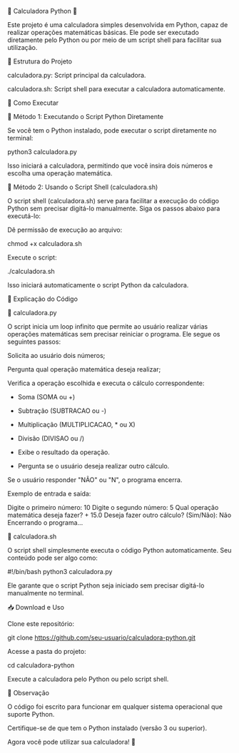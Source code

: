 📌 Calculadora Python 🧮

Este projeto é uma calculadora simples desenvolvida em Python, capaz de realizar operações matemáticas básicas. Ele pode ser executado diretamente pelo Python ou por meio de um script shell para facilitar sua utilização.

📂 Estrutura do Projeto

calculadora.py: Script principal da calculadora.

calculadora.sh: Script shell para executar a calculadora automaticamente.


🚀 Como Executar

🔹 Método 1: Executando o Script Python Diretamente

Se você tem o Python instalado, pode executar o script diretamente no terminal:

python3 calculadora.py

Isso iniciará a calculadora, permitindo que você insira dois números e escolha uma operação matemática.

🔹 Método 2: Usando o Script Shell (calculadora.sh)

O script shell (calculadora.sh) serve para facilitar a execução do código Python sem precisar digitá-lo manualmente. Siga os passos abaixo para executá-lo:

Dê permissão de execução ao arquivo:

chmod +x calculadora.sh

Execute o script:

./calculadora.sh

Isso iniciará automaticamente o script Python da calculadora.

📝 Explicação do Código

🔹 calculadora.py

O script inicia um loop infinito que permite ao usuário realizar várias operações matemáticas sem precisar reiniciar o programa. Ele segue os seguintes passos:

Solicita ao usuário dois números;

Pergunta qual operação matemática deseja realizar;

Verifica a operação escolhida e executa o cálculo correspondente:

- Soma (SOMA ou +)

- Subtração (SUBTRACAO ou -)

- Multiplicação (MULTIPLICACAO, * ou X)

- Divisão (DIVISAO ou /)

- Exibe o resultado da operação.

- Pergunta se o usuário deseja realizar outro cálculo.

Se o usuário responder "NÃO" ou "N", o programa encerra.

Exemplo de entrada e saída:

Digite o primeiro número: 10
Digite o segundo número: 5
Qual operação matemática deseja fazer? +
15.0
Deseja fazer outro cálculo? (Sim/Não): Não
Encerrando o programa...

🔹 calculadora.sh

O script shell simplesmente executa o código Python automaticamente. Seu conteúdo pode ser algo como:

#!/bin/bash
python3 calculadora.py

Ele garante que o script Python seja iniciado sem precisar digitá-lo manualmente no terminal.

📥 Download e Uso

Clone este repositório:

git clone https://github.com/seu-usuario/calculadora-python.git

Acesse a pasta do projeto:

cd calculadora-python

Execute a calculadora pelo Python ou pelo script shell.

📌 Observação

O código foi escrito para funcionar em qualquer sistema operacional que suporte Python.

Certifique-se de que tem o Python instalado (versão 3 ou superior).

Agora você pode utilizar sua calculadora! 🚀


